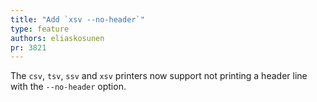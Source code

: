 ```yaml
---
title: "Add `xsv --no-header`"
type: feature
authors: eliaskosunen
pr: 3821
---
```


The  `csv`, `tsv`, `ssv` and `xsv` printers now support not printing a header
line with the `--no-header` option.
